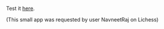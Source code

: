 Test it [here](https://heronils.github.io/learn-square-names/).

(This small app was requested by user NavneetRaj on Lichess)
